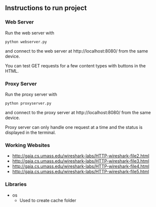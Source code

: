 ## Instructions to run project
### Web Server
Run the web server with
```shell
python webserver.py
```
and connect to the web server at http://localhost:8080/ from the same device.

You can test GET requests for a few content types with buttons in the HTML.

### Proxy Server
Run the proxy server with
```shell
python proxyserver.py
```
and connect to the proxy server at http://localhost:8080/ from the same device.

Proxy server can only handle one request at a time and the status is displayed in the terminal.

### Working Websites
* http://gaia.cs.umass.edu/wireshark-labs/HTTP-wireshark-file2.html
* http://gaia.cs.umass.edu/wireshark-labs/HTTP-wireshark-file3.html
* http://gaia.cs.umass.edu/wireshark-labs/HTTP-wireshark-file4.html
* http://gaia.cs.umass.edu/wireshark-labs/HTTP-wireshark-file5.html

### Libraries
* os
  * Used to create cache folder

